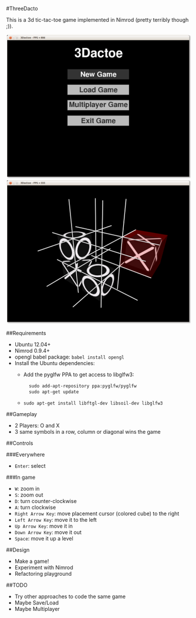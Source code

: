 #ThreeDacto

This is a 3d tic-tac-toe game implemented in Nimrod (pretty terribly though ;)).

![Start Screen](GameStart.png?raw=true)
![Gameplay](GamePlay.png?raw=true)

##Requirements

- Ubuntu 12.04+
- Nimrod 0.9.4+
- opengl babel package: `babel install opengl`
- Install the Ubuntu dependencies:
    - Add the pyglfw PPA to get access to libglfw3:
        
            sudo add-apt-repository ppa:pyglfw/pyglfw
            sudo apt-get update
        
    - `sudo apt-get install libftgl-dev libsoil-dev libglfw3`

##Gameplay

- 2 Players: O and X
- 3 same symbols in a row, column or diagonal wins the game

##Controls

###Everywhere
- `Enter`: select

###In game
- `W`: zoom in
- `S`: zoom out
- `D`: turn counter-clockwise
- `A`: turn clockwise
- `Right Arrow Key`: move placement cursor (colored cube) to the right
- `Left Arrow Key`: move it to the left
- `Up Arrow Key`: move it in
- `Down Arrow Key`: move it out
- `Space`: move it up a level

##Design

- Make a game!
- Experiment with Nimrod
- Refactoring playground

##TODO

- Try other approaches to code the same game
- Maybe Save/Load
- Maybe Multiplayer
